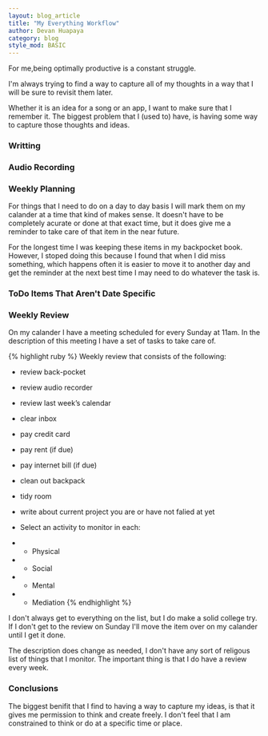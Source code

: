```yaml
---
layout: blog_article
title: "My Everything Workflow"
author: Devan Huapaya
category: blog
style_mod: BASIC
---
```


For me,being optimally productive is a constant struggle.

<!-- more -->

I'm always trying to find a way to capture all of my thoughts in a way that I will be sure to revisit them later. 

Whether it is an idea for a song or an app, I want to make sure that I remember it. The biggest problem that I (used to) have, is having some way to capture those thoughts and ideas. 


### Writting

### Audio Recording

### Weekly Planning

For things that I need to do on a day to day basis I will mark them on my calander at a time that kind of makes sense. It doesn't have to be completely acurate or done at that exact time, but it does give me a reminder to take care of that item in the near future. 

For the longest time I was keeping these items in my backpocket book. However, I stoped doing this because I found that when I did miss something, which happens often it is easier to move it to another day and get the reminder at the next best time I may need to do whatever the task is. 

### ToDo Items That Aren't Date Specific



### Weekly Review

On my calander I have a meeting scheduled for every Sunday at 11am. In the description of this meeting I have a set of tasks to take care of. 

{% highlight ruby %}
Weekly review that consists of the following:

- review back-pocket
- review audio recorder
- review last week’s calendar

- clear inbox 

- pay credit card
- pay rent (if due)
- pay internet bill (if due)

- clean out backpack
- tidy room

- write about current project you are or have not falied at yet

- Select an activity to monitor in each:
- - Physical
- - Social 
- - Mental
- - Mediation
{% endhighlight %}

I don't always get to everything on the list, but I do make a solid college try.  
If I don't get to the review on Sunday I'll move the item over on my calander until I get it done. 

The description does change as needed, I don't have any sort of religous list of things that I monitor. The important thing is that I do have a review every week.

### Conclusions

The biggest benifit that I find to having a way to capture my ideas, is that it gives me permission to think and create freely. I don't feel that I am constrained to think or do at a specific time or place.